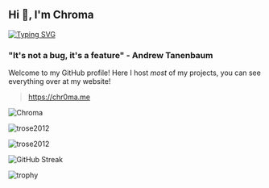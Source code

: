 ## Hi 👋, I'm Chroma

[![Typing SVG](https://readme-typing-svg.demolab.com?font=Fira+Code&pause=1000&color=24F7D9&width=435&lines=Touch+some+grass.;https%3A%2F%2Fchr0ma.me;%3AD;Code!!!!;iophdijpopjhioijpohji089678h+FRFR)](https://git.io/typing-svg)

### "It's not a bug, it's a feature" - Andrew Tanenbaum

Welcome to my GitHub profile! Here I host *most* of my projects, you can see everything over at my website!

> https://chr0ma.me



<img src="https://komarev.com/ghpvc/?username=trose2012&style=flat" alt="Chroma" />


![trose2012](https://github-readme-stats.vercel.app/api?username=trose2012&show_icons=true&theme=tokyonight&hide=["issues"])

![trose2012](https://github-readme-stats.vercel.app/api/top-langs?username=trose2012&show_icons=true&theme=tokyonight&layout=compact)

![GitHub Streak](https://streak-stats.demolab.com?user=trose2012&theme=highcontrast&border_radius=7.3&date_format=M%20j%5B%2C%20Y%5D)

![trophy](https://github-profile-trophy.vercel.app/?username=trose2012)

